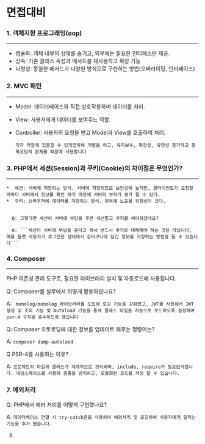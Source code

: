 # 면접대비 

### 1. 객체지향 프로그래밍(oop)
----------
   * 캡슐화: 객체 내부의 상태를 숨기고, 외부에는 필요한 인터페스만 제공.
   * 상속: 기존 클래스 속성과 메서드를 재사용하고 확장 기능
   * 다형성: 동일한 메서드가 다양한 방식으로 구현하는 방법(오버라이딩, 인터페이스)

### 2. MVC 패턴
---------
   * Model: 데이터베이스와 직접 상호작용하며 데이터를 처리.
   * View:  사용자에게 데이터를 보여주느 역할.
   * Controller: 사용자의 요청을 받고 Model과 View를 호출하여 처리.
    
     ```각자 역할에 집중할 수 있게끔하여 개발을 하고, 유지보수, 확장성, 유연성 증가하고 중복코당의 문제를 떄문에 사용합니다```

### 3. PHP에서 세션(Session)과 쿠키(Cookie)의 차이점은 무엇인가?
-----------
    *  세션: 서버에 저장되는 방식. 서버에 저장되므로 보안성에 높지만, 클라이언트가 요청할 때마다 서버에서 정보를 확인 하기 때문에 서버의 부하가 증가 될 수 있다.
    *  쿠키: 브라우저에 데이터를 저장하는 방식. 외부에 노출될 위험성이 크다.


      Q: 그렇다면 세션이 서버에 부담을 주면 세션말고 쿠키를 써야하겠네요?
  
      A: ```세션이 서버에 부담을 준다고 해서 반드시 쿠키로 대체해야 하는 것은 아닙니다, 예를 들면 사용자가 로그인한 상태에서 장바구니에 담긴 정보를 저장하는 방법을 들 수 있습니다```
   
### 4. Composer
------------
   PHP 의존성 관리 도구로, 필요한 라이브러리 설치 및 자동로드에 사용됩니다.

   Q: Composer를 실무에서 어떻게 활용하셨나요?

   A: ``` monolog/monolog 라이브러리를 도입해 로깅 기능을 강화했고, JWT를 사용해서 JWT 생성 및 조회 기능 및 Autoload 기능을 통새 클래스 파일을 자동으로 로드하도록 설정하여 psr-4 규칙을 준수하도록 했습니다```

   Q: Composer 오토로딩에 대한 정보를 업데이트 해주는 명령어는?
   
   A: ``` composer dump-autoload ```

   Q PSR-4를 사용하는 이유?
   
   A: ```프로젝트의 파일과 클래스가 체계적으로 관리되며, include, require가 필요없어집니다. 네임스페이스를 사용햐 충돌을 방지하고, 모듈화된 코드를 작성 할 수 있습니다.```

### 7. 예외처리
   Q: PHP에서 에러 처리를 어떻게 구현했나요?
   
   A: ```데이터베이스 연결 시 try-catch문을 사용하여 예외처리 및 로깅하여 사용자에게 알리는 기능을 추가 했습니다.```

8.  
